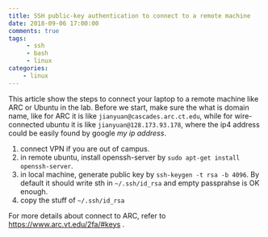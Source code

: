 ```yaml
---
title: SSH public-key authentication to connect to a remote machine
date: 2018-09-06 17:00:00
comments: true
tags:
     - ssh
     - bash
     - linux
categories: 
    - linux
---
```

This article show the steps to connect your laptop to a remote machine like ARC or Ubuntu in the lab.
Before we start, make sure the what is domain name, like for ARC it is like ```jianyuan@cascades.arc.ct.edu```, while for wire-connected ubuntu it is like  ```jianyuan@128.173.93.178```, where the ip4 address could be easily found by google *my ip address*.  
1. connect VPN if you are out of campus.
2. in remote ubuntu, install openssh-server by ```sudo apt-get install openssh-server```. 
3. in local machine, generate public key by ```ssh-keygen -t rsa -b 4096```. By default it should write sth in ```~/.ssh/id_rsa``` and empty passprahse is OK enough.
4. copy the stuff of ```~/.ssh/id_rsa```

For more details about connect to ARC, refer to https://www.arc.vt.edu/2fa/#keys .